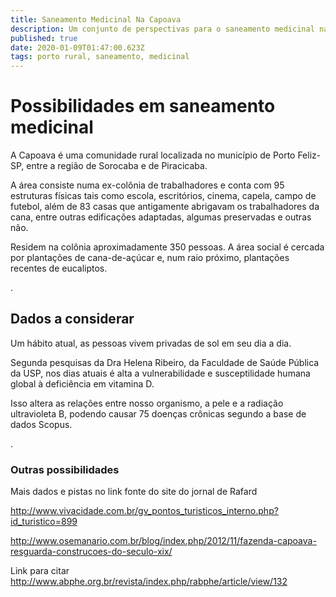```yaml
---
title: Saneamento Medicinal Na Capoava
description: Um conjunto de perspectivas para o saneamento medicinal na Capoava
published: true
date: 2020-01-09T01:47:00.623Z
tags: porto rural, saneamento, medicinal
---
```


# Possibilidades em saneamento medicinal
A Capoava é uma comunidade rural localizada no município de Porto Feliz-SP, entre a região de Sorocaba e de Piracicaba.

A área consiste numa ex-colônia de trabalhadores e conta com 95 estruturas físicas tais como escola, escritórios, cinema, capela, campo de futebol, além de 83 casas que antigamente abrigavam os trabalhadores da cana, entre outras edificações adaptadas, algumas preservadas e outras não.

Residem na colônia aproximadamente 350 pessoas. A área social é cercada por plantações de cana-de-açúcar e, num raio próximo, plantações recentes de eucaliptos.

.
## Dados a considerar

Um hábito atual, as pessoas vivem privadas de sol em seu dia a dia.

Segunda pesquisas da Dra Helena Ribeiro, da Faculdade de Saúde Pública da USP, nos dias atuais é alta a vulnerabilidade e susceptilidade humana global à deficiência em vitamina D.

Isso altera as relações entre nosso organismo, a pele e a radiação ultravioleta B, podendo causar 75 doenças crônicas segundo a base de dados Scopus.

.
### Outras possibilidades



Mais dados e pistas no link fonte do site do jornal de Rafard

http://www.vivacidade.com.br/gv_pontos_turisticos_interno.php?id_turistico=899

http://www.osemanario.com.br/blog/index.php/2012/11/fazenda-capoava-resguarda-construcoes-do-seculo-xix/


Link para citar
http://www.abphe.org.br/revista/index.php/rabphe/article/view/132

